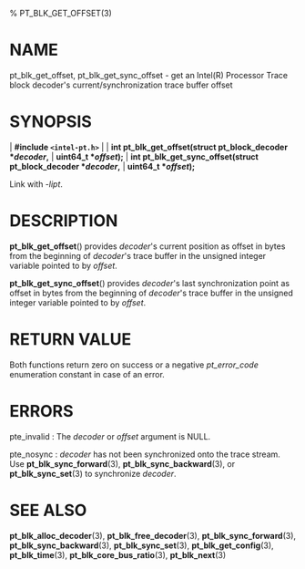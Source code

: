 % PT_BLK_GET_OFFSET(3)

<!---
 ! Copyright (c) 2016-2023, Intel Corporation
 ! SPDX-License-Identifier: BSD-3-Clause
 !
 ! Redistribution and use in source and binary forms, with or without
 ! modification, are permitted provided that the following conditions are met:
 !
 !  * Redistributions of source code must retain the above copyright notice,
 !    this list of conditions and the following disclaimer.
 !  * Redistributions in binary form must reproduce the above copyright notice,
 !    this list of conditions and the following disclaimer in the documentation
 !    and/or other materials provided with the distribution.
 !  * Neither the name of Intel Corporation nor the names of its contributors
 !    may be used to endorse or promote products derived from this software
 !    without specific prior written permission.
 !
 ! THIS SOFTWARE IS PROVIDED BY THE COPYRIGHT HOLDERS AND CONTRIBUTORS "AS IS"
 ! AND ANY EXPRESS OR IMPLIED WARRANTIES, INCLUDING, BUT NOT LIMITED TO, THE
 ! IMPLIED WARRANTIES OF MERCHANTABILITY AND FITNESS FOR A PARTICULAR PURPOSE
 ! ARE DISCLAIMED. IN NO EVENT SHALL THE COPYRIGHT OWNER OR CONTRIBUTORS BE
 ! LIABLE FOR ANY DIRECT, INDIRECT, INCIDENTAL, SPECIAL, EXEMPLARY, OR
 ! CONSEQUENTIAL DAMAGES (INCLUDING, BUT NOT LIMITED TO, PROCUREMENT OF
 ! SUBSTITUTE GOODS OR SERVICES; LOSS OF USE, DATA, OR PROFITS; OR BUSINESS
 ! INTERRUPTION) HOWEVER CAUSED AND ON ANY THEORY OF LIABILITY, WHETHER IN
 ! CONTRACT, STRICT LIABILITY, OR TORT (INCLUDING NEGLIGENCE OR OTHERWISE)
 ! ARISING IN ANY WAY OUT OF THE USE OF THIS SOFTWARE, EVEN IF ADVISED OF THE
 ! POSSIBILITY OF SUCH DAMAGE.
 !-->

# NAME

pt_blk_get_offset, pt_blk_get_sync_offset - get an Intel(R) Processor Trace
block decoder's current/synchronization trace buffer offset


# SYNOPSIS

| **\#include `<intel-pt.h>`**
|
| **int pt_blk_get_offset(struct pt_block_decoder \**decoder*,**
|                       **uint64_t \**offset*);**
| **int pt_blk_get_sync_offset(struct pt_block_decoder \**decoder*,**
|                            **uint64_t \**offset*);**

Link with *-lipt*.


# DESCRIPTION

**pt_blk_get_offset**() provides *decoder*'s current position as offset in
bytes from the beginning of *decoder*'s trace buffer in the unsigned integer
variable pointed to by *offset*.

**pt_blk_get_sync_offset**() provides *decoder*'s last synchronization point as
offset in bytes from the beginning of *decoder*'s trace buffer in the unsigned
integer variable pointed to by *offset*.


# RETURN VALUE

Both functions return zero on success or a negative *pt_error_code* enumeration
constant in case of an error.


# ERRORS

pte_invalid
:   The *decoder* or *offset* argument is NULL.

pte_nosync
:   *decoder* has not been synchronized onto the trace stream.  Use
    **pt_blk_sync_forward**(3), **pt_blk_sync_backward**(3), or
    **pt_blk_sync_set**(3) to synchronize *decoder*.


# SEE ALSO

**pt_blk_alloc_decoder**(3), **pt_blk_free_decoder**(3),
**pt_blk_sync_forward**(3), **pt_blk_sync_backward**(3),
**pt_blk_sync_set**(3), **pt_blk_get_config**(3), **pt_blk_time**(3),
**pt_blk_core_bus_ratio**(3), **pt_blk_next**(3)
